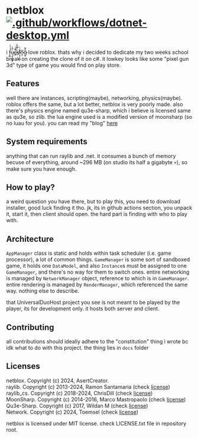 ﻿# netblox [![.github/workflows/dotnet-desktop.yml](https://github.com/AsertCreator/NetBlox/actions/workflows/dotnet-desktop.yml/badge.svg)](https://github.com/AsertCreator/NetBlox/actions/workflows/dotnet-desktop.yml)
i f̵̞̼͈́͐̉̀͘ų̵͙͉̩̳̝̜̈́͂͐c̶͇̀͌̚͝k̸͍̈̓̌̅̀ȉ̷̦̙̦̝͖̾̀n̷͓̠͆g̵͕͋͌ love roblox. thats why i decided to 
dedicate my two weeks school break on creating the clone of it on c#. it lowkey
looks like some "pixel gun 3d" type of game you would find on play store.

## Features
well there are instances, scripting(maybe), networking, physics(maybe). roblox offers the 
same, but a lot better, netblox is very poorly made. also there's physics engine named qu3e-sharp,
which i believe is licensed same as qu3e, so zlib. the lua engine used is a modified version of
moonsharp (so no luau for you). you can read my "blog" [here](https://asertcreator.github.io/netblox-blog/)

## System requirements
anything that can run raylib and .net. it consumes a bunch of memory becuse of everything,
around ~296 MB (on studio its half a gigabyte 💀), so make sure you have enough.

## How to play?
a weird question you have there, but to play this, you need to download installer, good luck
finding it tho. jk, its in github actions section, you unpack it, start it, then client should
open. the hard part is finding with who to play with.

## Architecture
`AppManager` class is static and holds within task scheduler (i.e. game processor), a lot
of common things. `GameManager` is some sort of sandboxed game, it holds one `DataModel`, and
also `Instance`s must be assigned to one `GameManager`, and there's no way for them to switch
ones. entire networking is managed by `NetworkManager` object, reference to which is in
`GameManager`. entire rendering is managed by `RenderManager`, which referenced the same way.
nothing else to describe.

that UniversalDuoHost project you see is not meant to be played by the player, its for development
only. it hosts both server and client.

## Contributing
all contributions should ideally adhere to the "constitution" thing i wrote bc idk what to do
with this project. the thing lies in `docs` folder

## Licenses
netblox. Copyright (c) 2024, AsertCreator. <br/>
raylib. Copyright (c) 2013-2024, Ramon Santamaria (check [license](https://github.com/raysan5/raylib/blob/master/LICENSE))<br/>
raylib_cs. Copyright (c) 2018-2024, ChrisDill (check [license](https://github.com/ChrisDill/Raylib-cs/blob/master/LICENSE))<br/>
MoonSharp. Copyright (c) 2014-2016, Marco Mastropaolo (check [license](https://github.com/moonsharp-devs/moonsharp/blob/master/LICENSE))<br/>
Qu3e-Sharp. Copyright (c) 2017, Wildan M (check [license](https://github.com/willnode/Qu3e-Sharp))<br/>
Network. Copyright (c) 2024, Toemsel (check [license](https://github.com/Toemsel/Network/blob/main/LICENSE))<br/>

netblox is licensed under MIT license. check LICENSE.txt file in repository root.
